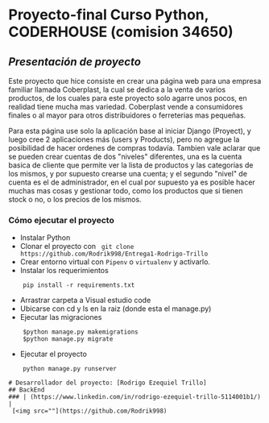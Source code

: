 # Proyecto-final Curso Python, CODERHOUSE (comision 34650)

## *Presentación de proyecto*

Este proyecto que hice consiste en crear una página web para una empresa familiar llamada Coberplast, la cual se dedica a la venta de varios productos, de los cuales para este proyecto solo agarre unos pocos, en realidad tiene mucha mas variedad. Coberplast vende a consumidores finales o al mayor para otros distribuidores o ferreterias mas pequeñas.


Para esta página use solo la aplicación base al iniciar Django (Proyect), y luego cree 2 aplicaciones más (users y Products), pero no agregue la posibilidad de hacer ordenes de compras todavía. Tambien vale aclarar que se pueden crear cuentas de dos "niveles" diferentes, una es la cuenta basica de cliente que permite ver la lista de productos y las categorias de los mismos, y por supuesto crearse una cuenta; y el segundo "nivel" de cuenta es el de administrador, en el cual por supuesto ya es posible hacer muchas mas cosas y gestionar todo, como los productos que si tienen stock o no, o los precios de los mismos.


### Cómo ejecutar el proyecto
- Instalar Python
- Clonar el proyecto con ``` git clone https://github.com/Rodrik998/Entrega1-Rodrigo-Trillo```
- Crear entorno virtual con `Pipenv` o `virtualenv` y activarlo.
- Instalar los requerimientos
```
    pip install -r requirements.txt
```
- Arrastrar carpeta a Visual estudio code
- Ubicarse con cd y ls en la raiz (donde esta el manage.py)
- Ejecutar las migraciones
```
    $python manage.py makemigrations
    $python manage.py migrate
```
- Ejecutar el proyecto
```
    python manage.py runserver

# Desarrollador del proyecto: [Rodrigo Ezequiel Trillo]
## BackEnd
### | (https://www.linkedin.com/in/rodrigo-ezequiel-trillo-5114001b1/) | 
 [<img src=""](https://github.com/Rodrik998) 


